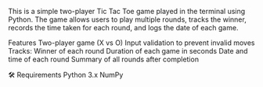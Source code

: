This is a simple two-player Tic Tac Toe game played in the terminal using Python. The game allows users to play multiple rounds, tracks the winner, records the time taken for each round, and logs the date of each game.

 Features
Two-player game (X vs O)
Input validation to prevent invalid moves
Tracks:
Winner of each round
Duration of each game in seconds
Date and time of each round
Summary of all rounds after completion

🛠 Requirements
Python 3.x
NumPy
